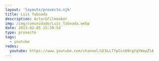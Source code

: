 ```yaml
---
layout: 'layouts/proxecto.njk'
title: Luis Taboada
description: Actor&Filmmaker
img: /img/comunidade/Luis_Taboada.webp
date: 2013-02-05 15:39:54
type: proxecto
tags:
  - youtube
redes:
  youtube: https://www.youtube.com/channel/UCbLLTfpGinO9rgYqYWepZtA
---
```

